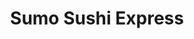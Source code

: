 ---
layout: place
title: "Sumo Sushi Express"
permalink: /virginia/glen-allen/sumo-sushi-express.html
stateAbbr: VA
stateName: Virginia
cityName: Glen Allen
seo:
  name: "Sumo Sushi Express"
  type: Restaurant
  links: https://www.facebook.com/people/Sumo-Sushi-Express-at-Glen-Allen-Virginia/100063725402660/
description: "Sumo Sushi Express serves delicious sushi in Glen Allen, Virginia. Try fresh Japanese dishes for a great dining experience. "
place_id: ChIJQURVMt09sYkR_P8YLEodWZA
photos:
  - name: >-
      places/ChIJQURVMt09sYkR_P8YLEodWZA/photos/AeeoHcJNvfQkHVuJh-UZnHxZnZvMJ4-bhxvUN9GF0X9hIiNVrTJ9zi91gzp6UpeCI6DtpAxFDDr2ZoO5AjFgvx8j_Z6WPccErZQeovqekstST0bxCrkHeKOE4w2cCzpI0XiQXVX_wJw_r5WrcEh8-L51XbThY4JcL9VobKFQ_jyQW_4PnhZjVENDVDKlTmLgLzsQkn1coGeN1MJB0ztboggL9tSmpwWGnM6E5uvQxBZ2hBDb__mD0kOZXH8Zg6R-BLMYQyXsu4urlCOBoMYkE7AYCaYI4tR7C7rnrre8vXCZNkQJDZaEwqqfOcThLAv8dIZ75p6DSP_InlXXHgtIhF-slDT8dlxV0TS-mCzX3ADnEfq0aLfrgv4_LIwd1AT91XA4viGjv2CmjP0I8Y63w5594C_KYgIlRWPZcq1bcPMr6kYqVP99
    widthPx: 3264
    heightPx: 2448
    authorAttributions:
      - displayName: aung khine
        uri: https://maps.google.com/maps/contrib/113007762801284148345
        photoUri: >-
          https://lh3.googleusercontent.com/a-/ALV-UjW5yiyvN-8hCHfIBJ_-8lBM2ZBnn6LkTqIEDIr-uDoFU6g0VFW7=s100-p-k-no-mo
    flagContentUri: >-
      https://www.google.com/local/imagery/report/?cb_client=maps_api_places.places_api&image_key=!1e10!2sCIHM0ogKEICAgICkgKT1jgE&hl=en-US
    googleMapsUri: >-
      https://www.google.com/maps/place//data=!3m4!1e2!3m2!1sCIHM0ogKEICAgICkgKT1jgE!2e10!4m2!3m1!1s0x89b13ddd32554441:0x90591d4a2c18fffc
  - name: >-
      places/ChIJQURVMt09sYkR_P8YLEodWZA/photos/AeeoHcKBEDvatY8YrxAVWZXovPkyF4Ks4po_48BauuIvQMLhgVgmYY5rlRv9kapGDjbxW1kkPX_BXTG9V5bYfUv55E7_nZ8KrL-9ZhgXl3mRekEVjf9uceq8xKBAnpUYlat_TbGUTiRPQn2BUPf5-Y3ZaeSgcexuDWBq7bRNW1BJHbMgTJqfZ5wALSAWA_xWQr8WLiTXoa1WIVimhKT_I1fSc2OTAXV70A7PamjpPzGDsTvZm1I9LHGCygcD7982E58hyRnQw2kK4zITUIimlP9paZwWxP_feRB3k_OnEq9W-0YrDA
    widthPx: 1636
    heightPx: 2181
    authorAttributions:
      - displayName: Sumo Sushi Express
        uri: https://maps.google.com/maps/contrib/102645724741605875836
        photoUri: >-
          https://lh3.googleusercontent.com/a/ACg8ocKVd4n1KIC6lmv38_m2fIjXpnHGaSO9GCIoPGIIijJSYZb1xQ=s100-p-k-no-mo
    flagContentUri: >-
      https://www.google.com/local/imagery/report/?cb_client=maps_api_places.places_api&image_key=!1e10!2sAF1QipMrHcNdP3Ys8kezMGKfkOPCjNJg_-g8_kzIXitv&hl=en-US
    googleMapsUri: >-
      https://www.google.com/maps/place//data=!3m4!1e2!3m2!1sAF1QipMrHcNdP3Ys8kezMGKfkOPCjNJg_-g8_kzIXitv!2e10!4m2!3m1!1s0x89b13ddd32554441:0x90591d4a2c18fffc
  - name: >-
      places/ChIJQURVMt09sYkR_P8YLEodWZA/photos/AeeoHcKSNr-7aiT52SQ0PwEDmQQQk7flhplfkMg1UbD--5CwOQ3pV3cCwDi3sLnqEw_NRGyrLs7oJsommLhSM0RTq_jNVVGirgzXJsRiw8UojyiwoBRGvkUBfpBXZksnNYgHnSWyWjVA95ymUd2xaEk_O7OiU5nvmjR8Ur1Bb7zTNJeiQ_h34p-H1cLOMLOvfv8iB_QVwsc0fMCXBxjQ84OaBATsnKhEwZjCKrfzS2iOUOnFwotToUMhtqaIhyayG8prGoI9fzys8Q1zP3XFAfu-Ts4POAXbj8l3OegjoALKdOKsIyqzLGUxUTeXzMKOR8wXDOtjSNJH_9Qq-MofyCACtXi3S5TIjBxKUAKx3MddaPaLxwOrhYP8nrDUetVSGXL2dD4iT5yv8WYtxv_d77lNnoX6tbrwHyMDPphXQIXRegQ
    widthPx: 3456
    heightPx: 3456
    authorAttributions:
      - displayName: Brian Roy
        uri: https://maps.google.com/maps/contrib/108622878251028927218
        photoUri: >-
          https://lh3.googleusercontent.com/a/ACg8ocK7TEEzguXmnOGAN852nZdHob8M9PY9vdUkxTBF5CR-Tgtc5g=s100-p-k-no-mo
    flagContentUri: >-
      https://www.google.com/local/imagery/report/?cb_client=maps_api_places.places_api&image_key=!1e10!2sCIHM0ogKEICAgIDtmbGDbA&hl=en-US
    googleMapsUri: >-
      https://www.google.com/maps/place//data=!3m4!1e2!3m2!1sCIHM0ogKEICAgIDtmbGDbA!2e10!4m2!3m1!1s0x89b13ddd32554441:0x90591d4a2c18fffc
  - name: >-
      places/ChIJQURVMt09sYkR_P8YLEodWZA/photos/AeeoHcIEs7dNX4Ff7J9FSdzw9bqbxXTgqo7_ZGl3-12i8DIIpwzPxZEb4y45PENvzU8JWqeG_xsQ7WbYJM4cLZ0hEJ1O1KSfJUP0Bj2KB_Yc-cg_jVmkzDgKuveBez23sXfgwEO-R0SS8v6BRWtiLzl25AREoHSwKiF4ashjnL1SgOie2Z6-hVkFH_GxFQ1uBPeyYeZuBFvqw8-0VPvRzM09aKV6Wmf9XWfC04r2WZr7aRJ8mxi0EF8TN0s43cmLE0j9VutB1VzgD5DIbx7LlOzhdrkL7oG1w_pub7jKUV5DVkhy8fxk4ZvFYojZChaiGZ89hSzz7oRrkHyTNz3iUji0FIDkTfQYVzYqyJ-v1LXGIBydeE3jQDLNg5Zdqf8AHTmVIFs3WIJKGDfRJrBC5hVFK6q5nxlqbAFobGyJw3bNDzIvjY2i
    widthPx: 3456
    heightPx: 3456
    authorAttributions:
      - displayName: Brian Roy
        uri: https://maps.google.com/maps/contrib/108622878251028927218
        photoUri: >-
          https://lh3.googleusercontent.com/a/ACg8ocK7TEEzguXmnOGAN852nZdHob8M9PY9vdUkxTBF5CR-Tgtc5g=s100-p-k-no-mo
    flagContentUri: >-
      https://www.google.com/local/imagery/report/?cb_client=maps_api_places.places_api&image_key=!1e10!2sCIHM0ogKEICAgIDtmbGDzAE&hl=en-US
    googleMapsUri: >-
      https://www.google.com/maps/place//data=!3m4!1e2!3m2!1sCIHM0ogKEICAgIDtmbGDzAE!2e10!4m2!3m1!1s0x89b13ddd32554441:0x90591d4a2c18fffc
  - name: >-
      places/ChIJQURVMt09sYkR_P8YLEodWZA/photos/AeeoHcIvGvViAyNEhNtZ3GZX8i1jrB3uHiwhnTvcpYEyc24lb1MAfiKhL0dI8l2191D3CRfFi5NV0WN0nJkwcnxynh2QvF2M8B-IwItq2cUDDbNOsCsSMYvkNtz1cudWoYtjg76VBllpLV6D0Ep7wLimIVFJ0mR63CX75D8K9Cc10eLN_kv1EMiosFi6IRjvh7kR_NEIjZX0ssV04rEZ5Cs5lKANo0Qon04YRkAyvusyMgHvGIi6T8QRZYTUy7KYjlXRnDo3Uo_OpK3rQInTTzBvry135-Bzr11chLimTHXeRsK0p1A5uv_Dt5_R7_R7RTXkv-Fx2VEK_dh76QU8uKaEn23QSjxmRShaVwa0StBTst3pg6s8lQoWyd8nDxOytIalXkRS24ivFav1kH7yL_4mDB2c6uVwahsNpyTaCyPYKVV39kY
    widthPx: 3024
    heightPx: 4032
    authorAttributions:
      - displayName: Kathy Duncan
        uri: https://maps.google.com/maps/contrib/100502154750972485685
        photoUri: >-
          https://lh3.googleusercontent.com/a-/ALV-UjWQRdjN_nv6HPIsyV8Qtxqve1weEtxi63RF5FzI1u-18oEQPipedg=s100-p-k-no-mo
    flagContentUri: >-
      https://www.google.com/local/imagery/report/?cb_client=maps_api_places.places_api&image_key=!1e10!2sCIHM0ogKEICAgICMxKfo8QE&hl=en-US
    googleMapsUri: >-
      https://www.google.com/maps/place//data=!3m4!1e2!3m2!1sCIHM0ogKEICAgICMxKfo8QE!2e10!4m2!3m1!1s0x89b13ddd32554441:0x90591d4a2c18fffc
  - name: >-
      places/ChIJQURVMt09sYkR_P8YLEodWZA/photos/AeeoHcJRsjoAMO2VDMW4yo6-ntrtiKGPPhVGkO46PAuXkvbseoIxInDTpFo1VZV6ZnlEdGbflAN-O0r_QqlD6RBpAkGeXiEjjjI7OLkNEh3_ivG15tqSvoKY62gBsoXFTyPfaj_5TpFLmswzxbzFkRA1DoxIzDG92vK8lrXfVimh4NUjAwIOLQSgJWBbyjMlsHkZfAVKMzoYoAQTGqy_iEZHwh8c_46w12wZ3Gn3Iq6K9ttl89bUIHNtMwSrXAXgRG1QH3-l-Os5Yv8WfxaXvycJZeAO3orng2riLukx0uBErRDIRC73nD2KAly-jaRkFJHx_bE3Jj3f9Ops0IR6MJWNGNOwTSSPh6m24rFfxSO5wHardl8oPzUNY14AJyDmnN_nOY922eITkW6NwkqJIjp7LB0lDM_Gd9xFLG6Uuz76la2DSA
    widthPx: 3264
    heightPx: 2448
    authorAttributions:
      - displayName: aung khine
        uri: https://maps.google.com/maps/contrib/113007762801284148345
        photoUri: >-
          https://lh3.googleusercontent.com/a-/ALV-UjW5yiyvN-8hCHfIBJ_-8lBM2ZBnn6LkTqIEDIr-uDoFU6g0VFW7=s100-p-k-no-mo
    flagContentUri: >-
      https://www.google.com/local/imagery/report/?cb_client=maps_api_places.places_api&image_key=!1e10!2sCIHM0ogKEICAgICkgKTSVA&hl=en-US
    googleMapsUri: >-
      https://www.google.com/maps/place//data=!3m4!1e2!3m2!1sCIHM0ogKEICAgICkgKTSVA!2e10!4m2!3m1!1s0x89b13ddd32554441:0x90591d4a2c18fffc
  - name: >-
      places/ChIJQURVMt09sYkR_P8YLEodWZA/photos/AeeoHcImYNt7N_k19aJwpCZHvljQRtZc0cY_WOzmiJV3gEbRAhTgvH2VRJu1bhDMWFyscjoUyUG7GKfgPetiyLEFg5LsJzPqTFSlhKz9z3gEQRSxosx3QqlBQXVAeS7C2I7lybTn7oTNIPMOcH3dnYgFVVV6zTQl3fAY4nzZ6trxYpHNAiJ6FWtUV0zfRBNXtmCMdqOCmi3rbNavypVhP4QV0ZM5quMtWpILRZ1SdvpDAMbjtqVFsLadNKeNNkfP53Hs9lumGmkzwPZoMz7QF2-QkzAqXrbqrrGfyYH3QdfcOlPxxfNPTHhPOqe35yDT2Wy6thkjTntNTaTCsexD1BM-kM00HXHHENq9H7pktWGFqdmxVpSVlpIC_kIKcFKP8mC2-xyjng0Xuikzg3yGlVswQEBb9VEf0jynpvvndaJihXg9OLoK
    widthPx: 3024
    heightPx: 3024
    authorAttributions:
      - displayName: Lean H
        uri: https://maps.google.com/maps/contrib/107703169053202936004
        photoUri: >-
          https://lh3.googleusercontent.com/a-/ALV-UjVXmnEiZB7IlLjV8tnFKrsPx2gcK8s9T8SXnElTc4LfgcguONSp=s100-p-k-no-mo
    flagContentUri: >-
      https://www.google.com/local/imagery/report/?cb_client=maps_api_places.places_api&image_key=!1e10!2sCIHM0ogKEICAgICc672Z9gE&hl=en-US
    googleMapsUri: >-
      https://www.google.com/maps/place//data=!3m4!1e2!3m2!1sCIHM0ogKEICAgICc672Z9gE!2e10!4m2!3m1!1s0x89b13ddd32554441:0x90591d4a2c18fffc
  - name: >-
      places/ChIJQURVMt09sYkR_P8YLEodWZA/photos/AeeoHcLusfhN5WYJXxjc-0vg3Sjk6atLvuVm8Rmr1hD3SVOdWpUODABzJwx5_1i1p3UgL3AxyQEkmDdk7Hwwi9rPY5PQvLoG7VDqk2cX9OCO-z_MOOQRpQYT5JMJvE7imS0Kui1DgrJH58tmzPaxweJ7BHFkbX4ljXOrU0Qh1yi7I7eQ8LQLNYCPAUhpJGH8OGIJCJAJMrd9MNEvfRhE2AKcIGA7VxOYo37lpU2s11kUbVQGW8DDVUGjbfJ-N8ao8jPe9eXNvIhRh5it-3ToHR32-SNGZHyF7-v5NGMyWFtd36s46cdPNbb3knaGEv70BPiVfVy0F-Xhms5TmwZup5e0nE0DnVuaDvn2694LYw3PnFKt8LS3cq_CG3POCQ2TYMnRjAjXMQUBGjv_p0ubQkcWgCZQ5rT8UvPKYLrpafm3-tx-vyGW
    widthPx: 3456
    heightPx: 3456
    authorAttributions:
      - displayName: Brian Roy
        uri: https://maps.google.com/maps/contrib/108622878251028927218
        photoUri: >-
          https://lh3.googleusercontent.com/a/ACg8ocK7TEEzguXmnOGAN852nZdHob8M9PY9vdUkxTBF5CR-Tgtc5g=s100-p-k-no-mo
    flagContentUri: >-
      https://www.google.com/local/imagery/report/?cb_client=maps_api_places.places_api&image_key=!1e10!2sCIHM0ogKEICAgIDtmbGDjAE&hl=en-US
    googleMapsUri: >-
      https://www.google.com/maps/place//data=!3m4!1e2!3m2!1sCIHM0ogKEICAgIDtmbGDjAE!2e10!4m2!3m1!1s0x89b13ddd32554441:0x90591d4a2c18fffc
  - name: >-
      places/ChIJQURVMt09sYkR_P8YLEodWZA/photos/AeeoHcKv9mlSNN6_N0JWuykRm9iykRb02TPvwbXraFolZPQ3t_xDF3OvogfquUVgMqJTbRNCBteDEYR8JkCJP2q8QJBRKjZ_on3t1I1vnRxjx3cIoCgC8rNdMpV1Wk1JnUPXvp8hJ9S-hUdup_acpzzumL31bMg22J_T8e86hADL5DIIEqzGcVRX2NI138_nT5SBW1SofUBggMAcTc8xTmmPMs__welpMwbx66DQMCBZWzg3EcRXUD1lnF1VSA0Z1mFAlNiknGu8hU41CiyLNEVH6C6bEmpnQ01pDwBkSPnjjilPwLyD5Fc4VTVZLeN2H4yPlYUPp5dwlDtj1I7oP_59WoYwgdlALic1xdYzB08tU3z7nGe_WwOtKgk8vHLoq-jTuol1k4OV2VPEnKtRCM23MWH8Oct-5soHsJky4dKHDNmLYLQc
    widthPx: 3456
    heightPx: 3456
    authorAttributions:
      - displayName: Brian Roy
        uri: https://maps.google.com/maps/contrib/108622878251028927218
        photoUri: >-
          https://lh3.googleusercontent.com/a/ACg8ocK7TEEzguXmnOGAN852nZdHob8M9PY9vdUkxTBF5CR-Tgtc5g=s100-p-k-no-mo
    flagContentUri: >-
      https://www.google.com/local/imagery/report/?cb_client=maps_api_places.places_api&image_key=!1e10!2sCIHM0ogKEICAgIDtmbGDrAE&hl=en-US
    googleMapsUri: >-
      https://www.google.com/maps/place//data=!3m4!1e2!3m2!1sCIHM0ogKEICAgIDtmbGDrAE!2e10!4m2!3m1!1s0x89b13ddd32554441:0x90591d4a2c18fffc
  - name: >-
      places/ChIJQURVMt09sYkR_P8YLEodWZA/photos/AeeoHcJQrZFzQA-irQGLWmqBV92ayon_kBWlAEr3JizHC7Ab-K6VpsENxFvtGu44wUsYTnjwnO-A-nLBrFrn9jrERY1vXS0ivtBfS0lTjimusz4QmJ0ChvDLK7JLYExPewTRMzt12qKxLMur2ZCkLOKXTkn_ggEJgepuja3gaAX7L0kwqYCiJ8rnZbMlWxzP7rRi1uFryKra7nJrN97Dna5eUASTagmTqBT5MwbPkVAmjp7GJuqxSfBo-s2D51NirlXpa4pkSYDH4GLD-rFQ23LjXEgJrdwFLkRQ6guHij4QQaXGq67j9ZWRniBJ6Wx8DPNVtgYks1zwiMtrKphKdpI-HtlxsEr1_MpFoXPI0tErVeedNeU3a0pQt8N3NEytf--zoggHD_YZcXN86v13rBWj4xQCXBFCtF4kMamaBF7VGEARj3w
    widthPx: 3024
    heightPx: 4032
    authorAttributions:
      - displayName: Matt McCarthy
        uri: https://maps.google.com/maps/contrib/110211580444596791496
        photoUri: >-
          https://lh3.googleusercontent.com/a-/ALV-UjVyYleiuiEWWCBfcLDZKr0wzmyHjExnLdlTyeQwDGTI5ZCo04Y19A=s100-p-k-no-mo
    flagContentUri: >-
      https://www.google.com/local/imagery/report/?cb_client=maps_api_places.places_api&image_key=!1e10!2sCIHM0ogKEICAgICsuZbcyQE&hl=en-US
    googleMapsUri: >-
      https://www.google.com/maps/place//data=!3m4!1e2!3m2!1sCIHM0ogKEICAgICsuZbcyQE!2e10!4m2!3m1!1s0x89b13ddd32554441:0x90591d4a2c18fffc
address: 1090 Virginia Center Pkwy, Glen Allen, VA 23059, USA
street: 1090 Virginia Center Pkwy
city: Glen Allen
state: VA
zip: '23059'
country: USA
neighborhood: null
latitude: '37.668200'
longitude: '-77.458908'
accessibility_options:
  wheelchairAccessibleParking: true
  wheelchairAccessibleEntrance: true
  wheelchairAccessibleRestroom: true
  wheelchairAccessibleSeating: true
business_status: OPERATIONAL
name: Sumo Sushi Express
google_maps_links:
  directionsUri: >-
    https://www.google.com/maps/dir//''/data=!4m7!4m6!1m1!4e2!1m2!1m1!1s0x89b13ddd32554441:0x90591d4a2c18fffc!3e0
  placeUri: https://maps.google.com/?cid=10401377018793492476
  writeAReviewUri: >-
    https://www.google.com/maps/place//data=!4m3!3m2!1s0x89b13ddd32554441:0x90591d4a2c18fffc!12e1
  reviewsUri: >-
    https://www.google.com/maps/place//data=!4m4!3m3!1s0x89b13ddd32554441:0x90591d4a2c18fffc!9m1!1b1
  photosUri: >-
    https://www.google.com/maps/place//data=!4m3!3m2!1s0x89b13ddd32554441:0x90591d4a2c18fffc!10e5
primary_type: Sushi Restaurant
opening_hours:
  regular:
    - 'Monday: 11:30 AM – 8:00 PM'
    - 'Tuesday: 11:30 AM – 8:00 PM'
    - 'Wednesday: 11:30 AM – 8:00 PM'
    - 'Thursday: 11:30 AM – 8:00 PM'
    - 'Friday: 11:30 AM – 8:00 PM'
    - 'Saturday: 12:00 – 8:00 PM'
    - 'Sunday: 2:00 – 7:00 PM'
  current:
    - 'Monday: 11:30 AM – 8:00 PM'
    - 'Tuesday: 11:30 AM – 8:00 PM'
    - 'Wednesday: 11:30 AM – 8:00 PM'
    - 'Thursday: 11:30 AM – 8:00 PM'
    - 'Friday: 11:30 AM – 8:00 PM'
    - 'Saturday: 12:00 – 8:00 PM'
    - 'Sunday: 2:00 – 7:00 PM'
secondary_opening_hours:
  regular:
    weekdayDescriptions: null
    type: null
  current:
    weekdayDescriptions: null
    type: null
phone: (804) 477-6644
price_level: PRICE_LEVEL_INEXPENSIVE
price_range: $10 &ndash; $20
rating: '4.7'
rating_count: 0
website: >-
  https://www.facebook.com/people/Sumo-Sushi-Express-at-Glen-Allen-Virginia/100063725402660/
reviews: null
parking_options: null
payment_options: null
allow_dogs: null
curbside_pickup: null
delivery: null
dine_in: null
good_for_children: null
good_for_groups: null
good_for_sports: null
live_music: null
menu_for_children: null
outdoor_seating: null
reservable: null
restroom: null
serves_beer: null
serves_breakfast: null
serves_brunch: null
serves_cocktails: null
serves_coffee: null
serves_dinner: null
serves_dessert: null
serves_lunch: null
serves_vegetarian_food: null
serves_wine: null
takeout: null
update_category: essentials
summary: null

---